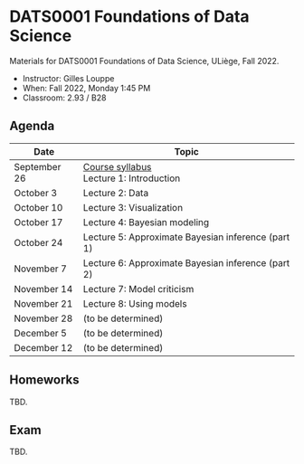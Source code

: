 # DATS0001 Foundations of Data Science

Materials for DATS0001 Foundations of Data Science, ULiège, Fall 2022.

- Instructor: Gilles Louppe
- When: Fall 2022, Monday 1:45 PM
- Classroom: 2.93 / B28

## Agenda

| Date | Topic |
| --- | --- |
| September 26 | [Course syllabus](https://glouppe.github.io/dats0001-foundations-of-data-science/?p=course-syllabus.md)<br> Lecture 1: Introduction |
| October 3 | Lecture 2: Data |
| October 10 | Lecture 3: Visualization |
| October 17 | Lecture 4: Bayesian modeling |
| October 24 | Lecture 5: Approximate Bayesian inference (part 1) |
| November 7 | Lecture 6: Approximate Bayesian inference (part 2) |
| November 14 | Lecture 7: Model criticism |
| November 21 | Lecture 8: Using models |
| November 28 | (to be determined) |
| December 5 | (to be determined) |
| December 12 | (to be determined) |

## Homeworks

TBD.

## Exam

TBD.